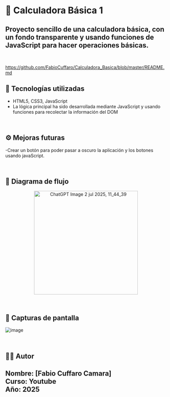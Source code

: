 # 📝 Calculadora Básica 1

Proyecto sencillo de una calculadora básica, con un fondo transparente y usando funciones de JavaScript para hacer operaciones básicas.
---
<br>

https://github.com/FabioCuffaro/Calculadora_Basica/blob/master/README.md
## 🚀 Tecnologías utilizadas

- HTML5, CSS3, JavaScript
- La lógica principal ha sido desarrollada mediante JavaScript y usando funciones para recolectar la información del DOM

<br>

## ⚙️ Mejoras futuras

-Crear un botón para poder pasar a oscuro la aplicación y los botones usando javaScript.

<br>

## 🔀 Diagrama de flujo
<p align ="center">
<img width="325" alt="ChatGPT Image 2 jul 2025, 11_44_39" src="https://github.com/user-attachments/assets/eb26b0a1-ff34-4645-9520-62f863e915d6" />
</p>
<br>

## 📸 Capturas de pantalla

![image](https://github.com/user-attachments/assets/c3629dec-a693-470a-80f3-1113ab63f2cf)

<br>


## 👨‍🎓 Autor

**Nombre**: [Fabio Cuffaro Camara]  
**Curso**: Youtube     
**Año**: 2025
---
